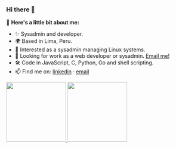 ### Hi there 👋

<!--
**jhonatanmacazana/jhonatanmacazana** is a ✨ _special_ ✨ repository because its `README.md` (this file) appears on your GitHub profile.

Here are some ideas to get you started:

- 🔭 I’m currently working on ...
- 🌱 I’m currently learning ...
- 👯 I’m looking to collaborate on ...
- 🤔 I’m looking for help with ...
- 💬 Ask me about ...
- 📫 How to reach me: ...
- 😄 Pronouns: ...
- ⚡ Fun fact: ...
-->

👋 **Here's a little bit about me:**

- ✨ Sysadmin and developer.
- 🌍 Based in Lima, Peru.
- 💼 Interested as a sysadmin managing Linux systems.
- 🎯 Looking for work as a web developer or sysadmin. [Email me!](mailto:jhonatan.macazana1@gmail.com)
- 🛠 Code in JavaScript, C, Python, Go and shell scripting.
- 📫 Find me on: [linkedin](https://www.linkedin.com/in/jhonatanmacazana/) · [email](mailto:jhonatan.macazana1@gmail.com)


<a href="https://github.com/jhonatanmacazana">
  <img height="160em" src="https://github-readme-stats.vercel.app/api?username=jhonatanmacazana&show_icons=true&include_all_commits=true&count_private=true&custom_title=GitHub+Stats&theme=vue">
  <img height="160em" src="https://github-readme-stats.vercel.app/api/top-langs/?username=jhonatanmacazana&layout=compact&theme=vue">
</a>
